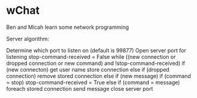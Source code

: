wChat
=====

Ben and Micah learn some network programming

Server algorithm:

  Determine which port to listen on (default is 99877)
  Open server port for listening
  stop-command-received = False
  while ((new connection or dropped connection or new command) and !stop-command-received)
    if (new connecton)
      get user name
      store connection
    else if (dropped connection)
      remove stored connection
    else if (new message)
      if (command = stop)
        stop-command-received = True
      else if (command = message)
        foreach stored connection
          send message
  close server port
